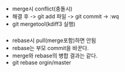 ###
* merge시 conflict(충돌시)
* 해결 후 -> git add 파일 -> git commit -> :wq
* git mergetool(kdiff3 실행)
###
* rebase시 pull(merge포함)하면 안됨
* rebase는 부모 commit을 바꾼다.
* merge와 rebase의 병합 결과는 같다.
* git rebase orgin/master
